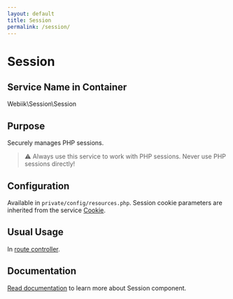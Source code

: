 ```yaml
---
layout: default
title: Session
permalink: /session/
---
```

# Session
## Service Name in Container
Webiik\Session\Session

## Purpose
Securely manages PHP sessions.

> ⚠️ Always use this service to work with PHP sessions. Never use PHP sessions directly! 

## Configuration
Available in `private/config/resources.php`. Session cookie parameters are inherited from the service [Cookie](/cookie).

## Usual Usage
In [route controller](/routing).

## Documentation
[Read documentation](https://github.com/webiik/session) to learn more about Session component.